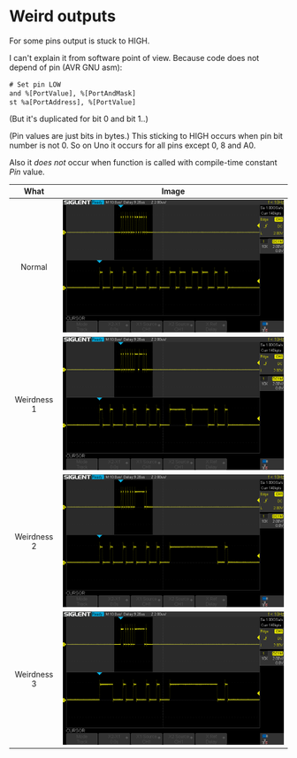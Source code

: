 # Weird outputs

For some pins output is stuck to HIGH.

I can't explain it from software point of view. Because code
does not depend of pin (AVR GNU asm):
```
# Set pin LOW
and %[PortValue], %[PortAndMask]
st %a[PortAddress], %[PortValue]
```
(But it's duplicated for bit 0 and bit 1..)

(Pin values are just bits in bytes.) This sticking to HIGH occurs when
pin bit number is not 0. So on Uno it occurs for all pins except 0, 8
and A0.

Also it _does not_ occur when function is called with compile-time
constant _Pin_ value.


| What | Image |
:-----:|:------:
Normal | ![Normal](Normal.png)
Weirdness 1 | ![Weird 1](Weird%201.png)
Weirdness 2 | ![Weird 2](Weird%202.png)
Weirdness 3 | ![Weird 3](Weird%203.png)
